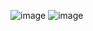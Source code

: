 ![image](https://github.com/user-attachments/assets/a32d7c57-11e0-4f7d-a362-a1998dfabcf9)
![image](https://github.com/user-attachments/assets/04ac9469-b34d-4666-baec-f385c6a00013)
